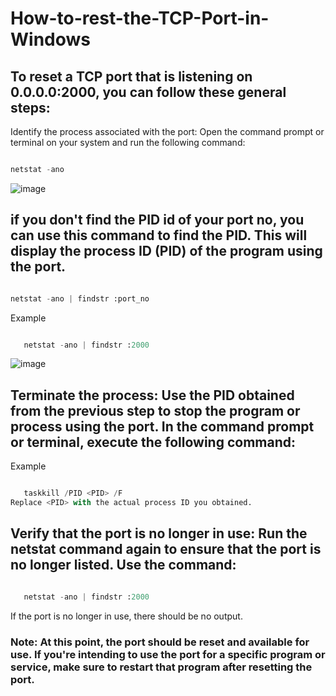 # How-to-rest-the-TCP-Port-in-Windows

## To reset a TCP port that is listening on 0.0.0.0:2000, you can follow these general steps:

   Identify the process associated with the port: Open the command prompt or terminal on your system and run the following command:
   ```python

   netstat -ano 
   ```
![image](https://github.com/Goldu/How-to-rest-the-TCP-Port-in-Windows/assets/26148152/55c94b87-e7be-458b-a0d4-e515bbb930f5)

## if you don't find the PID id of your port no, you can use this command to find the PID. This will display the process ID (PID) of the program using the port.
   ```python

   netstat -ano | findstr :port_no
   ```
Example
```python

   netstat -ano | findstr :2000
   ```
![image](https://github.com/Goldu/How-to-rest-the-TCP-Port-in-Windows/assets/26148152/ff42c8ff-d078-4af7-b6f0-e58ff99a3723)

## Terminate the process: Use the PID obtained from the previous step to stop the program or process using the port. In the command prompt or terminal, execute the following command:
Example
```python

   taskkill /PID <PID> /F
Replace <PID> with the actual process ID you obtained.
   ```
## Verify that the port is no longer in use: Run the netstat command again to ensure that the port is no longer listed. Use the command:
```python

   netstat -ano | findstr :2000
   ```
If the port is no longer in use, there should be no output.

### Note: At this point, the port should be reset and available for use. If you're intending to use the port for a specific program or service, make sure to restart that program after resetting the port.
